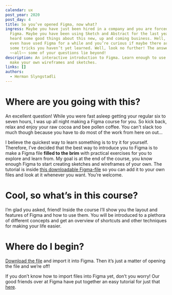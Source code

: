 ```yaml
---
calendar: ux
post_year: 2020
post_day: 4
title: So you’ve opened Figma, now what?
ingress: Maybe you have just been hired in a company and you are forced to use
  Figma. Maybe you have been using Sketch and Abstract for the last years and
  heard some good things about this new, up and coming business. Hell, maybe you
  even have used Figma for a while and you’re curious if maybe there are still
  some tricks you haven’t yet learned. Well, look no further! The answers to
  ~~all~~ some of your questions lie beyond!
description: An interactive introduction to Figma. Learn enough to use Figma to
  make your own wireframes and sketches.
links: []
authors:
  - Herman Slyngstadli
---
```

# Where are you going with this?

An excellent question! While you were fast asleep getting your regular six to seven hours, I was up all night making a Figma course for you. So kick back, relax and enjoy your raw cocoa and bee pollen coffee. You can't slack too much though because you have to do most of the work from here on out…

I believe the quickest way to learn something is to try it for yourself. Therefore, I’ve decided that the best way to introduce you to Figma is to make a Figma file **filled to the brim** with practical exercises for you to explore and learn from. My goal is at the end of the course, you know enough Figma to start creating sketches and wireframes of your own. The tutorial is inside [this downloadable Figma-file]() so you can add it to your own files and look at it whenever you want. You’re welcome.



# Cool, so what’s in this course?

I’m glad you asked, friend! Inside the course I’ll show you the layout and features of Figma and how to use them. You will be introduced to a plethora of different concepts and get an overview of shortcuts and other techniques for making your life easier.



# Where do I begin?

[Download the file]() and import it into Figma. Then it’s just a matter of opening the file and we’re off!

If you don’t know how to import files into Figma yet, don’t you worry! Our good friends over at Figma have put together an easy tutorial for just that [here](https://help.figma.com/hc/en-us/articles/360041003114-Import-files-into-Figma).